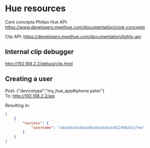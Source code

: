 # Hue resources

Core concepts Philips Hue API: https://www.developers.meethue.com/documentation/core-concepts

Clip API:
https://developers.meethue.com/documentation/lights-api

## Internal clip debugger
http://192.168.2.2/debug/clip.html  

## Creating a user

Post: {"devicetype":"my_hue_app#iphone peter"}  
To: http://192.168.2.2/api

Resulting in:  
```JSON
[
    {
        "success": {
            "username": "adasdasdsdaasddsdasdsdsacB1249823ujfew"
        }
    }
]

```
